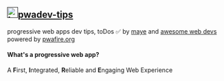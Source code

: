 
## [ <img src="https://github.com/webmaxru/progressive-web-apps-logo/blob/master/pwalogo.svg" alt="loading logo" height="25"/>pwadev-tips]()

progressive web apps dev tips, toDos ✅ by [maye](https://maye.pwafire.org) and [awesome web devs]() powered by [pwafire.org]()

#### What's a progressive web app?

A **F**irst, **I**ntegrated, **R**eliable and **E**ngaging Web Experience
